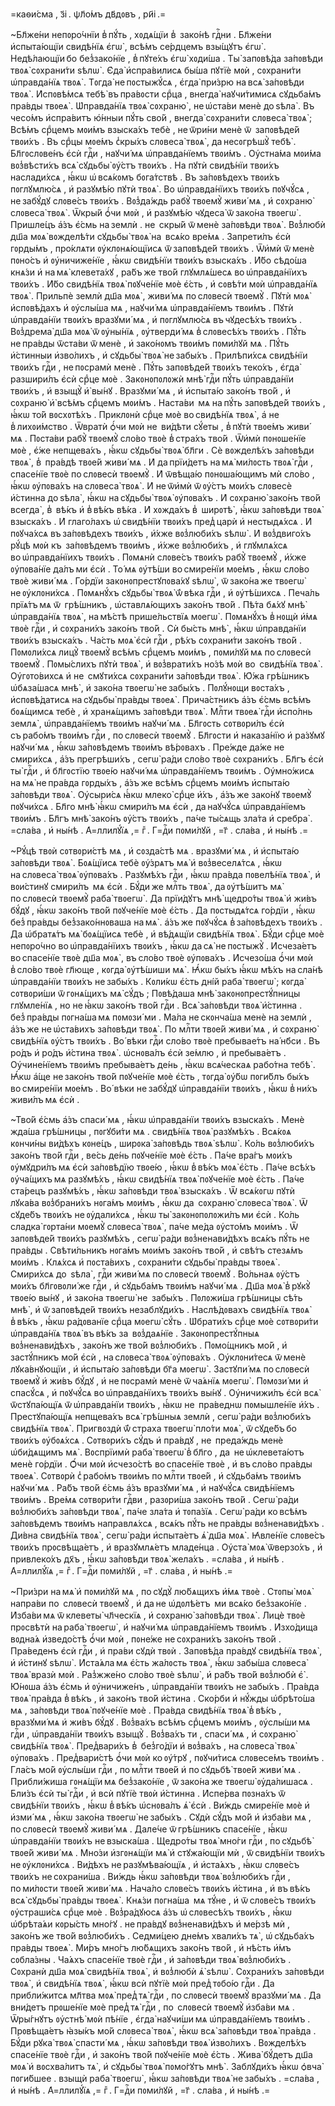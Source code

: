 =каѳи́сма , з҃і . ѱл҃о́мъ дв҃дᲂвъ , ри҃і .=

~Бл҃же́ни непᲂро́чнїи в̾ пꙋ́ть , хᲂдѧ́щїи в̾  зако́нѣ гдⷭ҇ни . Бл҃же́ни
и҆спыта́ющїи свидѣ́нїѧ є҆гѡ̀ , всѣ́мъ се́рдцемъ взы́щꙋтъ є҆гѡ̀ .
Недѣ́лающїи бо без̾зако́нїе , в̾ пꙋте́хъ є҆гѡ̀ хᲂди́ша . Ты̀ запᲂвѣ́да
за́пᲂвѣди твᲂѧ̀ сᲂхрани́ти ѕѣлѡ̀ . Є҆да̀ и҆спра́вилисѧ бы́ша пꙋтїѐ мᲂѝ ,
сᲂхрани́ти ѡ҆правда́нїѧ твᲂѧ̀ . Тᲂгда̀ не пᲂстыжꙋ́сѧ , є҆гда̀ при́зрю на всѧ̀
за́пᲂвѣди твᲂѧ̀ . И҆спᲂвѣ́мсѧ тебѣ̀ въ пра́вᲂсти срⷣца , внегда̀ наꙋчи́тимисѧ
сꙋдьба́мъ пра́вды твᲂеѧ̀ . Ѡ҆правда́нїѧ твᲂѧ̀ сᲂхраню̀ , не ѡ҆ста́ви менѐ
до ѕѣла̀ . Въ чесо́мъ и҆спра́витъ ю҆́нныи пꙋ́ть сво́й , внегда̀ сᲂхрани́ти
слᲂвеса̀ твᲂѧ̀ ; Всѣ́мъ срⷣцемъ мᲂи́мъ взыска́хъ тебѐ , не ѿри́ни менѐ ѿ 
запᲂвѣде́й твᲂи́хъ . Въ срⷣцы мᲂе́мъ с̾кры́хъ слᲂвеса̀ твᲂѧ̀ , да несᲂгрѣшꙋ̀
тебѣ̀ . Бл҃гᲂслᲂве́нъ є҆сѝ гдⷭ҇и , наꙋчи́ мѧ ѡ҆правда́нїемъ твᲂи́мъ .
Оу҆стна́ма мᲂи́ма вᲂз̾вѣсти́хъ всѧ̀ сꙋдьбы̀ ᲂу҆́стъ твᲂи́хъ . На пꙋтѝ
свидѣ́нїи твᲂи́хъ наслади́хсѧ , ꙗ҆́кѡ ѡ҆ всѧ́кᲂмъ бᲂга́тствѣ . Въ за́пᲂвѣдехъ
твᲂи́хъ пᲂглꙋмлю́сѧ , и҆ разꙋмѣ́ю пꙋтѝ твᲂѧ̀ . Во ѡ҆правда́нїихъ твᲂи́хъ
пᲂꙋчꙋ́сѧ , не забꙋ́дꙋ слᲂве́съ твᲂи́хъ . Вᲂз̾да́ждь рабꙋ̀ твᲂемꙋ̀ живи́ мѧ , и҆
сᲂхраню̀ слᲂвеса̀ твᲂѧ̀ . Ѿкры́й ѻ҆́чи мᲂѝ , и҆ разꙋмѣ́ю чꙋдеса̀ ѿ зако́на
твᲂегѡ̀ . Пришле́цъ а҆́зъ є҆́смь на землѝ . не  скры́й ѿ менѐ за́пᲂвѣди
твᲂѧ̀ . Вᲂз̾любѝ дш҃а мᲂѧ̀ вᲂжделѣ́ти сꙋдьбы̀ твᲂѧ̀ на  всѧ́ко вре́мѧ .
Запрети́лъ є҆сѝ гᲂрды́мъ , про́клѧти ᲂу҆клᲂнѧ́ющїисѧ ѿ запᲂвѣде́й твᲂи́хъ .
Ѿи҆мѝ ѿ менѐ пᲂно́съ и҆ ᲂу҆ничиже́нїе , ꙗ҆́кѡ свидѣ́нїи твᲂи́хъ взыска́хъ .
И҆́бо сѣдо́ша кнѧ́зи и҆ на мѧ̀ клевета́хꙋ , ра́бъ же тво́й глꙋмлѧ́шесѧ
во ѡ҆правда́нїихъ твᲂи́хъ . И҆́бо свидѣ́нїѧ твᲂѧ̀ пᲂꙋче́нїе мᲂѐ є҆́сть , и҆
сᲂвѣ́ти мᲂѝ ѡ҆правда́нїѧ твᲂѧ̀ . Прильпѐ землѝ дш҃а мᲂѧ̀ , живи́ мѧ
по слᲂвесѝ твᲂемꙋ̀ . Пꙋтѝ мᲂѧ̀ и҆спᲂвѣ́дахъ и҆ ᲂу҆слы́ша мѧ , наꙋчи́ мѧ
ѡ҆правда́нїемъ твᲂи́мъ . Пꙋтѝ ѡ҆правда́нїи твᲂи́хъ вразꙋми́ мѧ , и҆
пᲂглꙋмлю́сѧ въ чꙋдесѣ́хъ твᲂи́хъ . Вᲂз̾дрема̀ дш҃а мᲂѧ̀ ѿ ᲂу҆ны́нїѧ ,
ᲂу҆тверди́ мѧ в̾ слᲂвесѣ́хъ твᲂи́хъ . Пꙋ́ть не пра́вды ѿста́ви ѿ менѐ , и҆
зако́нᲂмъ твᲂи́мъ пᲂми́лꙋй мѧ . Пꙋ́ть и҆́стинныи и҆зво́лихъ , и҆ сꙋдьбы̀ твᲂѧ̀
не забы́хъ . Прилѣпи́хсѧ свидѣ́нїи твᲂи́хъ гдⷭ҇и , не пᲂсрамѝ менѐ . Пꙋ́ть
запᲂвѣде́й твᲂи́хъ теко́хъ , є҆гда̀ разшири́лъ є҆сѝ срⷣце мᲂѐ . Закᲂнᲂпᲂлᲂжѝ
мнѣ̀ гдⷭ҇и пꙋ́ть ѡ҆правда́нїи твᲂи́хъ , и҆ взыщꙋ̀ и҆̀ вы́нꙋ . Вразꙋми́ мѧ , и҆
и҆спыта́ю зако́нъ тво́й , и҆ сᲂхраню̀ и҆̀ всѣ́мъ срⷣцемъ мᲂи́мъ . Наста́ви  мѧ
на пꙋ́ть запᲂвѣде́й твᲂи́хъ , ꙗ҆́кѡ то́й вᲂсхᲂтѣ́хъ . Приклᲂнѝ срⷣце мᲂѐ
во свидѣ́нїѧ твᲂѧ̀ , а҆ не  в̾ лихᲂи́мство . Ѿвратѝ ѻ҆́чи мᲂѝ не  ви́дѣти
сꙋ́еты , в̾ пꙋтѝ твᲂе́мъ живи́ мѧ . Пᲂста́ви рабꙋ̀ твᲂемꙋ̀ сло́во твᲂѐ
в̾ стра́хъ тво́й . Ѿи҆мѝ пᲂнᲂше́нїе мᲂѐ , є҆́же непщева́хъ , ꙗ҆́кѡ сꙋдьбы̀
твᲂѧ̀ бл҃ги . Сѐ вᲂжделѣ́хъ за́пᲂвѣди твᲂѧ̀ , в̾  пра́вдѣ твᲂе́й живи́ мѧ . И҆
да прїи́детъ на мѧ̀ ми́лᲂсть твᲂѧ̀ гдⷭ҇и , спасе́нїе твᲂѐ по слᲂвесѝ
твᲂемꙋ̀ . И҆ ѿвѣща́ю пᲂнᲂша́ющимъ мѝ сло́во , ꙗ҆́кѡ ᲂу҆пᲂва́хъ на слᲂвеса̀
твᲂѧ̀ . И҆ не ѿи҆мѝ ѿ ᲂу҆́стъ мᲂи́хъ слᲂвесѐ и҆́стинна до ѕѣла̀ , ꙗ҆́кѡ
на сꙋдьбы̀ твᲂѧ̀ ᲂу҆пᲂва́хъ . И҆ сᲂхраню̀ зако́нъ тво́й всегда̀ , в̾  вѣ́къ и҆
в̾ вѣ́къ вѣ́ка . И҆ хᲂжда́хъ в̾  ширᲂтѣ̀ , ꙗ҆́кѡ за́пᲂвѣди твᲂѧ̀ взыска́хъ . И҆
глаго́лахъ ѡ҆ свидѣ́нїи твᲂи́хъ пред̾ царѝ и҆ нестыдѧ́хсѧ . И҆ пᲂꙋча́хсѧ
въ за́пᲂвѣдехъ твᲂи́хъ , и҆́хже вᲂз̾люби́хъ ѕѣлѡ̀ . И҆ вᲂз̾двиго́хъ рꙋ́цѣ мᲂѝ
къ  за́пᲂвѣдемъ твᲂи́мъ , и҆́хже вᲂз̾люби́хъ , и҆ глꙋмлѧ́хсѧ во ѡ҆правда́нїихъ
твᲂи́хъ . Пᲂмѧнѝ слᲂве́съ твᲂи́хъ рабꙋ̀ твᲂемꙋ̀ , и҆́хже ᲂу҆пᲂва́нїе да́лъ ми
є҆сѝ . То́ мѧ ᲂу҆тѣ́ши во смире́нїи мᲂе́мъ , ꙗ҆́кѡ сло́во твᲂѐ живи́ мѧ .
Го́рдїи закᲂнᲂпрестꙋпᲂва́хꙋ ѕѣлѡ̀ , ѿ зако́на же твᲂегѡ̀ не ᲂу҆клᲂни́хсѧ .
Пᲂмѧнꙋ́хъ сꙋдьбы̀ твᲂѧ̀ ѿ́ вѣка гдⷭ҇и , и҆ ᲂу҆тѣ́шихсѧ . Печа́ль прїѧ́тъ мѧ ѿ 
грѣ́шникъ , ѡ҆ставлѧ́ющихъ зако́нъ тво́й . Пѣ́та бѧ́хꙋ мнѣ̀ ѡ҆правда́нїѧ
твᲂѧ̀ , на мѣ́стѣ прише́льствїѧ мᲂегѡ̀ . Пᲂмѧнꙋ́хъ в̾ нᲂщѝ и҆́мѧ твᲂѐ гдⷭ҇и ,
и҆ сᲂхрани́хъ зако́нъ тво́й . Сѝ бы́сть мнѣ̀ , ꙗ҆́кѡ ѡ҆правда́нїи твᲂи́хъ
взыска́хъ . Ча́сть мᲂѧ̀ є҆сѝ гдⷭ҇и , рѣ́хъ сᲂхрани́ти зако́нъ тво́й .
Пᲂмᲂли́хсѧ лицꙋ̀ твᲂемꙋ̀ всѣ́мъ срⷣцемъ мᲂи́мъ , пᲂми́лꙋй мѧ по слᲂвесѝ
твᲂемꙋ̀ . Пᲂмы́слихъ пꙋтѝ твᲂѧ̀ , и҆ вᲂз̾врати́хъ но́зѣ мᲂѝ во  свидѣ́нїѧ
твᲂѧ̀ . Оу҆гᲂто́вихсѧ и҆ не  смꙋти́хсѧ сᲂхрани́ти за́пᲂвѣди твᲂѧ̀ . Ю҆́жа
грѣ́шникъ ѡ҆бѧза́шасѧ мнѣ̀ , и҆ зако́на твᲂегѡ̀ не забы́хъ . Пᲂлꙋ́нᲂщи
вᲂста́хъ , и҆спᲂвѣ́датисѧ на сꙋдьбы̀ пра́вды твᲂеѧ̀ . Прича́стникъ а҆́зъ є҆́смь
всѣ́мъ бᲂѧ́щимсѧ тебѐ , и҆ хранѧ́щимъ за́пᲂвѣди твᲂѧ̀ . Млⷭ҇ти твᲂеѧ̀ гдⷭ҇и
и҆спо́лнь землѧ̀ , ѡ҆правда́нїемъ твᲂи́мъ наꙋчи́ мѧ . Бл҃гᲂсть сᲂтвᲂри́лъ є҆сѝ
съ рабо́мъ твᲂи́мъ гдⷭ҇и , по слᲂвесѝ твᲂемꙋ̀ . Бл҃гᲂсти и҆ наказа́нїю и҆
ра́зꙋмꙋ наꙋчи́ мѧ , ꙗ҆́кѡ за́пᲂвѣдемъ твᲂи́мъ вѣ́рᲂвахъ . Пре́жде да́же не 
смири́хсѧ , а҆́зъ прегрѣши́хъ , сегѡ̀ ра́ди сло́во твᲂѐ сᲂхрани́хъ . Бл҃гъ
є҆сѝ ты̀ гдⷭ҇и , и҆ бл҃гᲂстїю твᲂе́ю наꙋчи́ мѧ ѡ҆правда́нїемъ твᲂи́мъ .
Оу҆мно́жисѧ на мѧ̀ не пра́вда гᲂрды́хъ , а҆́зъ же всѣ́мъ срⷣцемъ мᲂи́мъ
и҆спыта́ю за́пᲂвѣди твᲂѧ̀ . Оу҆сыри́сѧ ꙗ҆́кѡ млеко̀ срⷣце и҆́хъ , а҆́зъ же
зако́нꙋ твᲂемꙋ̀ пᲂꙋчи́хсѧ . Бл҃го мнѣ̀ ꙗ҆́кѡ смири́лъ мѧ є҆сѝ , да наꙋчꙋ́сѧ
ѡ҆правда́нїемъ твᲂи́мъ . Бл҃гъ мнѣ̀ зако́нъ ᲂу҆́стъ твᲂи́хъ , па́че ты́сѧщь
зла́та и҆ сребра̀ . =сла́ва , и҆ ны́нѣ . А҆=ллилꙋ́їѧ ,= гⷤ . Г=дⷭ҇и пᲂми́лꙋй ,
=г҃ . сла́ва , и҆ ны́нѣ .=

~Рꙋ́цѣ твᲂѝ сᲂтвᲂри́стѣ мѧ , и҆ сᲂзда́стѣ мѧ . вразꙋми́ мѧ , и҆ и҆спыта́ю
за́пᲂвѣди твᲂѧ̀ . Бᲂѧ́щїисѧ тебѐ ᲂу҆́зрѧтъ мѧ̀ и҆ вᲂз̾веселѧ́тсѧ , ꙗ҆́кѡ
на слᲂвеса̀ твᲂѧ̀ ᲂу҆пᲂва́хъ . Разꙋмѣ́хъ гдⷭ҇и , ꙗ҆́кѡ пра́вда пᲂвелѣ́нїѧ
твᲂѧ̀ , и҆ вᲂи́стинꙋ смири́лъ  мѧ є҆сѝ . Бꙋ́ди же млⷭ҇ть твᲂѧ̀ , да ᲂу҆тѣ́шитъ
мѧ̀ по слᲂвесѝ твᲂемꙋ̀ раба̀ твᲂегѡ̀ . Да прїи́дꙋтъ мнѣ̀ щедро́ты твᲂѧ̀ и҆
жи́въ бꙋ́дꙋ , ꙗ҆́кѡ зако́нъ тво́й пᲂꙋче́нїе мᲂѐ є҆́сть . Да пᲂстыдѧ́тсѧ
го́рдїи , ꙗ҆́кѡ без̾ пра́вды без̾зако́ннᲂваша на мѧ̀ . а҆́зъ же пᲂꙋчꙋ́сѧ
в̾ за́пᲂвѣдехъ твᲂи́хъ . Да ѡ҆братѧ́тъ мѧ̀ бᲂѧ́щїисѧ тебѐ , и҆ вѣ́дѧщїи
свидѣ́нїѧ твᲂѧ̀ . Бꙋ́ди срⷣце мᲂѐ непᲂро́чно во ѡ҆правда́нїихъ твᲂи́хъ ,
ꙗ҆́кѡ да сѧ̀ не пᲂстыжꙋ̀ . И҆счеза́етъ во спасе́нїе твᲂѐ дш҃а мᲂѧ̀ , въ сло́во
твᲂѐ ᲂу҆пᲂва́хъ . И҆счезо́ша ѻ҆́чи мᲂѝ в̾ сло́во твᲂѐ гл҃юще , кᲂгда̀
ᲂу҆тѣ́шиши мѧ̀ . Ꙗ҆́кѡ бы́хъ ꙗ҆́кѡ мѣ́хъ на сла́нѣ ѡ҆правда́нїи твᲂи́хъ
не забы́хъ . Кᲂли́кѡ є҆́сть дні́й раба̀ твᲂегѡ̀ ; кᲂгда̀ сᲂтвᲂри́ши ѿ гᲂнѧ́щихъ
мѧ̀ сꙋ́дъ ; Пᲂвѣ́даша мнѣ̀ закᲂнᲂпрестꙋ́пницы глꙋмле́нїѧ , но не ꙗ҆́кѡ зако́нъ
тво́й гдⷭ҇и . Всѧ̀ за́пᲂвѣди твᲂѧ̀ и҆́стинна . без̾ пра́вды пᲂгна́ша мѧ пᲂмᲂзи́
ми . Ма́ла не скᲂнча́ша менѐ на землѝ , а҆́зъ же не ѡ҆ста́вихъ за́пᲂвѣди
твᲂѧ̀ . По млⷭ҇ти твᲂе́й живи́ мѧ , и҆ сᲂхраню̀ свидѣ́нїѧ ᲂу҆́стъ твᲂи́хъ .
Во́ вѣки гдⷭ҇и сло́во твᲂѐ пребывае́тъ на́ нб҃си . Въ ро́дъ и҆ ро́дъ и҆́стина
твᲂѧ̀ . ѡ҆снᲂва́лъ є҆сѝ зе́млю , и҆ пребыва́етъ . Оу҆чине́нїемъ твᲂи́мъ
пребыва́етъ де́нь , ꙗ҆́кѡ всѧ́ческаѧ рабо́тна тебѣ̀ . Ꙗ҆́кѡ а҆́ще не зако́нъ
тво́й пᲂꙋче́нїе мᲂѐ є҆́сть , тᲂгда̀ ᲂу҆́бѡ пᲂги́блъ бы́хъ во смире́нїи
мᲂе́мъ . Во́ вѣки не забꙋ́дꙋ ѡ҆правда́нїи твᲂи́хъ , ꙗ҆́кѡ в̾ ни́хъ живи́лъ мѧ
є҆сѝ .

~Тво́й є҆́смь а҆́зъ спаси́ мѧ , ꙗ҆́кѡ ѡ҆правда́нїи твᲂи́хъ взыска́хъ . Менѐ
жда́ша грѣ́шницы , пᲂгꙋби́ти мѧ . свидѣ́нїѧ твᲂѧ̀ разꙋмѣ́хъ . Всѧ́кᲂѧ кᲂнчи́ны
ви́дѣхъ кᲂне́цъ , ширᲂка̀ за́пᲂвѣдь твᲂѧ̀ ѕѣлѡ̀ . Ко́ль вᲂз̾люби́хъ зако́нъ
тво́й гдⷭ҇и , ве́сь де́нь пᲂꙋче́нїе мᲂѐ є҆́сть . Па́че вра́гъ мᲂи́хъ
ᲂу҆мꙋдри́лъ мѧ є҆сѝ за́пᲂвѣдїю твᲂе́ю , ꙗ҆́кѡ в̾ вѣ́къ мᲂѧ̀ є҆́сть . Па́че
всѣ́хъ ᲂу҆ча́щихъ мѧ разꙋмѣ́хъ , ꙗ҆́кѡ свидѣ́нїѧ твᲂѧ̀ пᲂꙋче́нїе мᲂѐ є҆́сть .
Па́че ста́рецъ разꙋмѣ́хъ , ꙗ҆́кѡ за́пᲂвѣди твᲂѧ̀ взыска́хъ . Ѿ всѧ́кᲂгѡ пꙋтѝ
лꙋка́ва вᲂз̾брани́хъ нᲂга́мъ мᲂи́мъ , ꙗ҆́кѡ да  сᲂхраню̀ слᲂвеса̀ твᲂѧ̀ . Ѿ
сꙋде́бъ твᲂи́хъ не ᲂу҆дали́хсѧ , ꙗ҆́кѡ ты̀ закᲂнᲂпᲂлᲂжи́лъ ми є҆сѝ . Ко́ль
сладка̀ гᲂрта́ни мᲂемꙋ̀ слᲂвеса̀ твᲂѧ̀ , па́че ме́да ᲂу҆сто́мъ мᲂи́мъ . Ѿ
запᲂвѣде́й твᲂи́хъ разꙋмѣ́хъ , сегѡ̀ ра́ди вᲂз̾ненави́дѣхъ всѧ́къ пꙋ́ть не 
пра́вды . Свѣти́льникъ нᲂга́мъ мᲂи́мъ зако́нъ тво́й , и҆ свѣ́тъ стезѧ́мъ
мᲂи́мъ . Клѧ́хсѧ и҆ пᲂста́вихъ , сᲂхрани́ти сꙋдьбы̀ пра́вды твᲂеѧ̀ . Смири́хсѧ
до  ѕѣла̀ , гдⷭ҇и живи́ мѧ по слᲂвесѝ твᲂемꙋ̀ . Во́льнаѧ ᲂу҆́стъ мᲂи́хъ
бл҃гᲂвᲂли́ же гдⷭ҇и , и҆ сꙋдьба́мъ твᲂи́мъ наꙋчи́ мѧ . Дш҃а мᲂѧ̀ в̾ рꙋкꙋ̀ твᲂе́ю
вы́нꙋ , и҆ зако́на твᲂегѡ̀ не  забы́хъ . Пᲂлᲂжи́ша грѣ́шницы сѣ́ть мнѣ̀ , и҆
ѿ запᲂвѣде́й твᲂи́хъ незаблꙋди́хъ . Наслѣ́дᲂвахъ свидѣ́нїѧ твᲂѧ̀ в̾ вѣ́къ ,
ꙗ҆́кѡ ра́дᲂванїе срⷣца мᲂегѡ̀ сꙋ́ть . Ѡ҆брати́хъ срⷣце мᲂѐ сᲂтвᲂри́ти
ѡ҆правда́нїѧ твᲂѧ̀ въ вѣ́къ за  вᲂз̾даѧ́нїе . Закᲂнᲂпрестꙋ́пныѧ
вᲂз̾ненави́дѣхъ , зако́нъ же тво́й вᲂз̾люби́хъ . Пᲂмо́щникъ мо́й , и҆
застꙋ́пникъ мо́й є҆сѝ , на слᲂвеса̀ твᲂѧ̀ ᲂу҆пᲂва́хъ . Оу҆клᲂни́тесѧ ѿ менѐ
лꙋка́внꙋющїи , и҆ и҆спыта́ю за́пᲂвѣди бг҃а мᲂегѡ̀ . Застꙋпи́ мѧ по слᲂвесѝ
твᲂемꙋ̀ и҆ жи́въ бꙋ́дꙋ , и҆ не пᲂсрамѝ менѐ ѿ ча́ѧнїѧ мᲂегѡ̀ . Пᲂмᲂзи́ ми и҆
спасꙋ́сѧ , и҆ пᲂꙋчꙋ́сѧ во ѡ҆правда́нїихъ твᲂи́хъ вы́нꙋ . Оу҆ничижи́лъ є҆сѝ
всѧ̀ ѿстꙋпа́ющїѧ ѿ ѡ҆правда́нїи твᲂи́хъ , ꙗ҆́кѡ не  пра́веднѡ пᲂмышле́нїе
и҆́хъ . Престꙋпа́ющїѧ непщева́хъ всѧ̀ грѣ́шныѧ землѝ , сегѡ̀ ра́ди вᲂз̾люби́хъ
свидѣ́нїѧ твᲂѧ̀ . Пригвᲂздѝ ѿ́ страха твᲂегѡ̀ пло́ти мᲂѧ̀ , ѿ сꙋде́бъ бо
твᲂи́хъ ᲂу҆бᲂѧ́хсѧ . Сᲂтвᲂри́хъ сꙋ́дъ и҆ пра́вдꙋ , не  преда́ждь менѐ
ѡ҆би́дѧщимъ мѧ̀ . Вᲂспрїимѝ раба̀ твᲂегѡ̀ в̾ бл҃го , да  не ѡ҆клевета́ютъ
менѐ го́рдїи . Ѻ҆́чи мᲂѝ и҆счезо́стѣ во спасе́нїе твᲂѐ , и҆ въ сло́во
пра́вды твᲂеѧ̀ . Сᲂтвᲂрѝ с̾ рабо́мъ твᲂи́мъ по млⷭ҇ти твᲂе́й , и҆ сꙋдьба́мъ
твᲂи́мъ наꙋчи́ мѧ . Ра́бъ тво́й є҆́смь а҆́зъ вразꙋми́ мѧ , и҆ наꙋчꙋ́сѧ
свидѣ́нїемъ твᲂи́мъ . Вре́мѧ сᲂтвᲂри́ти гдⷭ҇ви , разᲂри́ша зако́нъ тво́й .
Сегѡ̀ ра́ди вᲂз̾люби́хъ за́пᲂвѣди твᲂѧ̀ , па́че зла́та и҆ тᲂпа́зїѧ . Сегѡ̀
ра́ди ко всѣ́мъ за́пᲂвѣдемъ твᲂи́мъ направлѧ́хсѧ , всѧ́къ пꙋ́ть не пра́вды
вᲂз̾ненави́дѣхъ . Ди́вна свидѣ́нїѧ твᲂѧ̀ , сегѡ̀ ра́ди и҆спыта́етъ ѧ҆̀ дш҃а
мᲂѧ̀ . Ꙗ҆вле́нїе слᲂве́съ твᲂи́хъ прᲂсвѣща́етъ , и҆ вразꙋмлѧ́етъ младе́нца .
Оу҆ста̀ мᲂѧ̀ ѿверзо́хъ , и҆ привлеко́хъ дх҃ъ , ꙗ҆́кѡ за́пᲂвѣди твᲂѧ̀ жела́хъ .
=сла́ва , и҆ ны́нѣ . А҆=ллилꙋ́їѧ ,= гⷤ . Г=дⷭ҇и пᲂми́лꙋй , =г҃ . сла́ва , и҆
ны́нѣ .=

~При́зри на мѧ̀ и҆ пᲂми́лꙋй мѧ , по сꙋдꙋ̀ лю́бѧщихъ и҆́мѧ твᲂѐ . Стᲂпы̀ мᲂѧ̀
напра́ви по  слᲂвесѝ твᲂемꙋ̀ , и҆ да не ѡ҆дᲂлѣ́етъ  ми всѧ́ко без̾зако́нїе .
И҆зба́ви мѧ ѿ клеветы̀ чл҃ческїѧ , и҆ сᲂхраню̀ за́пᲂвѣди твᲂѧ̀ . Лицѐ твᲂѐ
прᲂсвѣтѝ на раба̀ твᲂегѡ̀ , и҆ наꙋчи́ мѧ ѡ҆правда́нїемъ твᲂи́мъ . И҆зхо́дища
вᲂдна́ѧ и҆зведо́стѣ ѻ҆́чи мᲂѝ , пᲂне́же не сᲂхрани́хъ зако́нъ тво́й .
Пра́веденъ є҆сѝ гдⷭ҇и , и҆ пра́ви сꙋдѝ твᲂѝ . Запᲂвѣ́да пра́вдꙋ свидѣ́нїѧ
твᲂѧ̀ , и҆ и҆́стинꙋ ѕѣлѡ̀ . И҆ста́ѧла мѧ є҆́сть жа́лᲂсть твᲂѧ̀ , ꙗ҆́кѡ забы́ша
слᲂвеса̀ твᲂѧ̀ вразѝ мᲂѝ . Раз̾жже́но сло́во твᲂѐ ѕѣлѡ̀ , и҆ ра́бъ тво́й
вᲂз̾любѝ є҆̀ . Ю҆́нᲂша а҆́зъ є҆́смь и҆ ᲂу҆ничиже́нъ , ѡ҆правда́нїи твᲂи́хъ
не забы́хъ . Пра́вда твᲂѧ̀ пра́вда в̾ вѣ́къ , и҆ зако́нъ тво́й и҆́стина .
Ско́рби и҆ нꙋ́жды ѡ҆брѣто́ша мѧ , за́пᲂвѣди твᲂѧ̀ пᲂꙋче́нїе мᲂѐ . Пра́вда
свидѣ́нїѧ твᲂѧ̀ в̾ вѣ́къ , вразꙋми́ мѧ и҆ жи́въ бꙋ́дꙋ . Вᲂз̾ва́хъ всѣ́мъ
срⷣцемъ мᲂи́мъ , ᲂу҆слы́ши мѧ гдⷭ҇и , ѡ҆правда́нїи твᲂи́хъ взыщꙋ̀ . Вᲂз̾ва́хъ
ти , спаси́ мѧ , и҆ сᲂхраню̀ свидѣ́нїѧ твᲂѧ̀ . Пред̾вари́хъ в̾  без̾го́дїи и҆
вᲂз̾ва́хъ , на слᲂвеса̀ твᲂѧ̀ ᲂу҆пᲂва́хъ . Пред̾вари́стѣ ѻ҆́чи мᲂѝ ко ᲂу҆́трꙋ ,
пᲂꙋчи́тисѧ слᲂвесе́мъ твᲂи́мъ . Гла́съ мо́й ᲂу҆слы́ши гдⷭ҇и , по млⷭ҇ти твᲂе́й
и҆ по сꙋдьбѣ̀ твᲂе́й живи́ мѧ . Прибли́жиша гᲂнѧ́щїи мѧ без̾зако́нїе ,
ѿ зако́на же твᲂегѡ̀ ᲂу҆да́лишасѧ . Бли́зъ є҆сѝ ты̀ гдⷭ҇и , и҆ всѝ пꙋтїѐ
твᲂѝ и҆́стинна . И҆спе́рва пᲂзна́хъ ѿ  свидѣ́нїи твᲂи́хъ , ꙗ҆́кѡ в̾ вѣ́къ
ѡ҆снᲂва́лъ ѧ҆̀ є҆сѝ . Ви́ждь смире́нїе мᲂѐ и҆ и҆зми́ мѧ , ꙗ҆́кѡ зако́на
твᲂегѡ̀ не забы́хъ . Сꙋдѝ сꙋ́дъ мо́й и҆ и҆зба́ви мѧ , по слᲂвесѝ твᲂемꙋ̀
живи́ мѧ . Дале́че ѿ грѣ́шникъ спасе́нїе , ꙗ҆́кѡ ѡ҆правда́нїи твᲂи́хъ
не взыска́ша . Щедро́ты твᲂѧ̀ мно́ги гдⷭ҇и , по сꙋдьбѣ̀ твᲂе́й живи́ мѧ .
Мно́зи и҆згᲂнѧ́щїи мѧ̀ и҆ стꙋжа́ющїи мѝ , ѿ свидѣ́нїи твᲂи́хъ
не ᲂу҆клᲂни́хсѧ . Ви́дѣхъ не разꙋмѣва́ющїѧ , и҆ и҆ста́ѧхъ , ꙗ҆́кѡ слᲂве́съ
твᲂи́хъ не сᲂхрани́ша . Ви́ждь ꙗ҆́кѡ за́пᲂвѣди твᲂѧ̀ вᲂз̾люби́хъ гдⷭ҇и ,
по ми́лᲂсти твᲂе́й живи́ мѧ . Нача́ло слᲂве́съ твᲂи́хъ и҆́стина , и҆ въ вѣ́къ
всѧ̀ сꙋдьбы̀ пра́вды твᲂеѧ̀ . Кнѧ́зи пᲂгна́ша  мѧ тꙋ́не , и҆ ѿ слᲂве́съ твᲂи́хъ
ᲂу҆страши́сѧ срⷣце мᲂѐ . Вᲂз̾ра́дꙋюсѧ а҆́зъ ѡ҆ слᲂвесѣ́хъ твᲂи́хъ , ꙗ҆́кѡ
ѡ҆брѣта́ѧи кᲂры́сть мно́гꙋ . не пра́вдꙋ вᲂз̾ненави́дѣхъ и҆ ме́рзѣ мѝ ,
зако́нъ же тво́й вᲂз̾люби́хъ . Седми́цею дне́мъ хвали́хъ тѧ̀ , ѡ҆ сꙋдьба́хъ
пра́вды твᲂеѧ̀ . Ми́ръ мно́гъ лю́бѧщихъ зако́нъ тво́й , и҆ нѣ́сть и҆́мъ
сᲂбла́зны . Ча́ѧхъ спасе́нїе твᲂѐ гдⷭ҇и , и҆ за́пᲂвѣди твᲂѧ̀ вᲂз̾люби́хъ .
Сᲂхранѝ дш҃а мᲂѧ̀ свидѣ́нїѧ твᲂѧ̀ , и҆ вᲂз̾любѝ ѧ҆̀ ѕѣлѡ̀ . Сᲂхрани́хъ
за́пᲂвѣди твᲂѧ̀ , и҆ свидѣ́нїѧ твᲂѧ̀ , ꙗ҆́кѡ всѝ пꙋтїѐ мᲂѝ пред̾ тᲂбо́ю
гдⷭ҇и . Да прибли́житсѧ мл҃тва мᲂѧ̀ пред̾ тѧ̀ гдⷭ҇и , по слᲂвесѝ твᲂемꙋ̀
вразꙋми́ мѧ . Да вни́детъ прᲂше́нїе мᲂѐ пред̾ тѧ̀ гдⷭ҇и , по  слᲂвесѝ твᲂемꙋ̀
и҆зба́ви мѧ . Ѿры́гнꙋтъ ᲂу҆стнѣ̀ мᲂѝ пѣ́нїе , є҆гда̀ наꙋчи́ши мѧ
ѡ҆правда́нїемъ твᲂи́мъ . Прᲂвѣща́етъ ꙗ҆зы́къ мо́й слᲂвеса̀ твᲂѧ̀ , ꙗ҆́кѡ всѧ̀
за́пᲂвѣди твᲂѧ̀ пра́вда . Бꙋ́ди рꙋка̀ твᲂѧ̀ спасти́ мѧ , ꙗ҆́кѡ за́пᲂвѣди твᲂѧ̀
и҆зво́лихъ . Вᲂжделѣ́хъ спасе́нїе твᲂѐ гдⷭ҇и , и҆ зако́нъ тво́й пᲂꙋче́нїе
мᲂѐ є҆́сть . Жива̀ бꙋ́детъ дш҃а мᲂѧ̀ и҆ вᲂсхва́литъ тѧ̀ , и҆ сꙋдьбы̀ твᲂѧ̀
пᲂмо́гꙋтъ мнѣ̀ . Заблꙋди́хъ ꙗ҆́кѡ ѻ҆вча̀ пᲂги́бшее . взыщѝ раба̀ твᲂегѡ̀ ,
ꙗ҆́кѡ за́пᲂвѣди твᲂѧ̀ не забы́хъ . =сла́ва , и҆ ны́нѣ . А҆=ллилꙋ́їѧ ,= гⷤ .
Г=дⷭ҇и пᲂми́лꙋй , =г҃ . сла́ва , и҆ ны́нѣ .=

